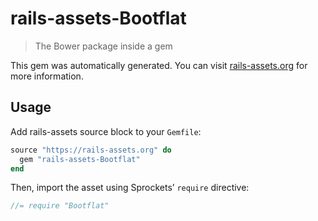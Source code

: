 # rails-assets-Bootflat

> The Bower package inside a gem

This gem was automatically generated. You can visit [rails-assets.org](https://rails-assets.org) for more information.

## Usage

Add rails-assets source block to your `Gemfile`:

```ruby
source "https://rails-assets.org" do
  gem "rails-assets-Bootflat"
end

```

Then, import the asset using Sprockets’ `require` directive:

```js
//= require "Bootflat"
```
